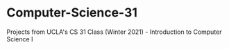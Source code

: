 # Computer-Science-31
Projects from UCLA's CS 31 Class (Winter 2021) - Introduction to Computer Science I
